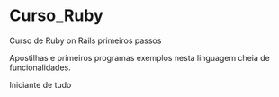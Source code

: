# Curso_Ruby

Curso de Ruby on Rails primeiros passos

Apostilhas e primeiros programas exemplos nesta linguagem cheia de funcionalidades.

Iniciante de tudo
